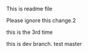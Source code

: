 This is readme file

Please ignore this change.2


this is the 3rd time

this is dev branch. test master
